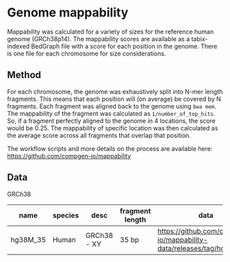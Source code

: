 # Genome mappability

Mappability was calculated for a variety of sizes for the reference human genome (GRCh38p14). The
mappability scores are available as a tabix-indexed BedGraph file with a score for each position in the genome.
There is one file for each chromosome for size considerations.

## Method

For each chromosome, the genome was exhaustively split into N-mer length fragments. This means that each position will (on average) be covered by N fragments. Each fragment was aligned back to the genome using `bwa mem`. The mappability of the fragment was calculated as `1/number_of_top_hits`. So, if a fragment perfectly aligned to the genome in 4 locations, the score would be 0.25. The mappability of specific location was then calculated as the average score across all fragments that overlap that position.

The workflow scripts and more details on the process are available here: https://github.com/compgen-io/mappability

## Data

GRCh38

| name | species | desc | fragment length | data |
|------|---------|------|-----------------|-|
| hg38M\_35 | Human | GRCh38 - XY | 35 bp | https://github.com/compgen-io/mappability-data/releases/tag/hg38M_35 |

